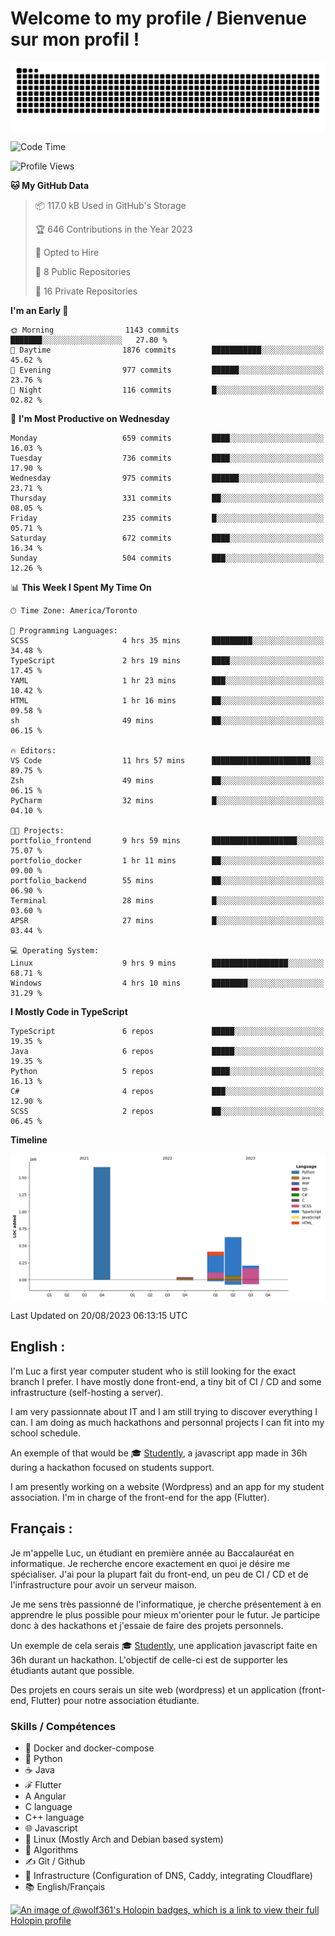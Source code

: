 # Welcome to my profile / Bienvenue sur mon profil !

![snake gif](https://github.com/wolf-361/wolf-361/blob/output/github-contribution-grid-snake.svg)

<!--START_SECTION:waka-->
![Code Time](http://img.shields.io/badge/Code%20Time-268%20hrs%2012%20mins-blue)

![Profile Views](http://img.shields.io/badge/Profile%20Views-0-blue)

**🐱 My GitHub Data** 

> 📦 117.0 kB Used in GitHub's Storage 
 > 
> 🏆 646 Contributions in the Year 2023
 > 
> 💼 Opted to Hire
 > 
> 📜 8 Public Repositories 
 > 
> 🔑 16 Private Repositories 
 > 
**I'm an Early 🐤** 

```text
🌞 Morning                1143 commits        ███████░░░░░░░░░░░░░░░░░░   27.80 % 
🌆 Daytime                1876 commits        ███████████░░░░░░░░░░░░░░   45.62 % 
🌃 Evening                977 commits         ██████░░░░░░░░░░░░░░░░░░░   23.76 % 
🌙 Night                  116 commits         █░░░░░░░░░░░░░░░░░░░░░░░░   02.82 % 
```
📅 **I'm Most Productive on Wednesday** 

```text
Monday                   659 commits         ████░░░░░░░░░░░░░░░░░░░░░   16.03 % 
Tuesday                  736 commits         ████░░░░░░░░░░░░░░░░░░░░░   17.90 % 
Wednesday                975 commits         ██████░░░░░░░░░░░░░░░░░░░   23.71 % 
Thursday                 331 commits         ██░░░░░░░░░░░░░░░░░░░░░░░   08.05 % 
Friday                   235 commits         █░░░░░░░░░░░░░░░░░░░░░░░░   05.71 % 
Saturday                 672 commits         ████░░░░░░░░░░░░░░░░░░░░░   16.34 % 
Sunday                   504 commits         ███░░░░░░░░░░░░░░░░░░░░░░   12.26 % 
```


📊 **This Week I Spent My Time On** 

```text
🕑︎ Time Zone: America/Toronto

💬 Programming Languages: 
SCSS                     4 hrs 35 mins       █████████░░░░░░░░░░░░░░░░   34.48 % 
TypeScript               2 hrs 19 mins       ████░░░░░░░░░░░░░░░░░░░░░   17.45 % 
YAML                     1 hr 23 mins        ███░░░░░░░░░░░░░░░░░░░░░░   10.42 % 
HTML                     1 hr 16 mins        ██░░░░░░░░░░░░░░░░░░░░░░░   09.58 % 
sh                       49 mins             ██░░░░░░░░░░░░░░░░░░░░░░░   06.15 % 

🔥 Editors: 
VS Code                  11 hrs 57 mins      ██████████████████████░░░   89.75 % 
Zsh                      49 mins             ██░░░░░░░░░░░░░░░░░░░░░░░   06.15 % 
PyCharm                  32 mins             █░░░░░░░░░░░░░░░░░░░░░░░░   04.10 % 

🐱‍💻 Projects: 
portfolio_frontend       9 hrs 59 mins       ███████████████████░░░░░░   75.07 % 
portfolio_docker         1 hr 11 mins        ██░░░░░░░░░░░░░░░░░░░░░░░   09.00 % 
portfolio_backend        55 mins             ██░░░░░░░░░░░░░░░░░░░░░░░   06.90 % 
Terminal                 28 mins             █░░░░░░░░░░░░░░░░░░░░░░░░   03.60 % 
APSR                     27 mins             █░░░░░░░░░░░░░░░░░░░░░░░░   03.44 % 

💻 Operating System: 
Linux                    9 hrs 9 mins        █████████████████░░░░░░░░   68.71 % 
Windows                  4 hrs 10 mins       ████████░░░░░░░░░░░░░░░░░   31.29 % 
```

**I Mostly Code in TypeScript** 

```text
TypeScript               6 repos             █████░░░░░░░░░░░░░░░░░░░░   19.35 % 
Java                     6 repos             █████░░░░░░░░░░░░░░░░░░░░   19.35 % 
Python                   5 repos             ████░░░░░░░░░░░░░░░░░░░░░   16.13 % 
C#                       4 repos             ███░░░░░░░░░░░░░░░░░░░░░░   12.90 % 
SCSS                     2 repos             ██░░░░░░░░░░░░░░░░░░░░░░░   06.45 % 
```



**Timeline**

![Lines of Code chart](https://raw.githubusercontent.com/wolf-361/wolf-361/main/assets/bar_graph.png)


 Last Updated on 20/08/2023 06:13:15 UTC
<!--END_SECTION:waka-->

## English : 

I'm Luc a first year computer student who is still looking for the exact branch I prefer. I have mostly done front-end, a tiny bit of CI / CD and some infrastructure (self-hosting a server).

I am very passionnate about IT and I am still trying to discover everything I can. I am doing as much hackathons and personnal projects I can fit into my school schedule.

An exemple of that would be 🎓 [Studently](https://github.com/wolf-361/Studently-CodeJam12), a javascript app made in 36h during a hackathon focused on students support.

I am presently working on a website (Wordpress) and an app for my student association. I'm in charge of the front-end for the app (Flutter).

## Français :

Je m'appelle Luc, un étudiant en première année au Baccalauréat en informatique. Je recherche encore exactement en quoi je désire me spécialiser. J'ai pour la plupart fait du front-end, un peu de CI / CD et de l'infrastructure pour avoir un serveur maison.

Je me sens très passionné de l'informatique, je cherche présentement à en apprendre le plus possible pour mieux m'orienter pour le futur. Je participe donc à des hackathons et j'essaie de faire des projets personnels.

Un exemple de cela serais 🎓 [Studently](https://github.com/wolf-361/Studently-CodeJam12), une application javascript faite en 36h durant un hackathon. L'objectif de celle-ci est de supporter les étudiants autant que possible.

Des projets en cours serais un site web (wordpress) et un application (front-end, Flutter) pour notre association étudiante.

###  Skills / Compétences

* 🐋 Docker and docker-compose
* 🐍 Python
* ☕ Java
* ℱ Flutter
* A Angular
* C language
* C++ language
* 🌐 Javascript
* 🐧 Linux (Mostly Arch and Debian based system)
* 🧩 Algorithms
* ✍️ Git / Github
* 📜 Infrastructure (Configuration of DNS, Caddy, integrating Cloudflare)
* 📚 English/Français

[![An image of @wolf361's Holopin badges, which is a link to view their full Holopin profile](https://holopin.me/wolf361)](https://holopin.io/@wolf361)


